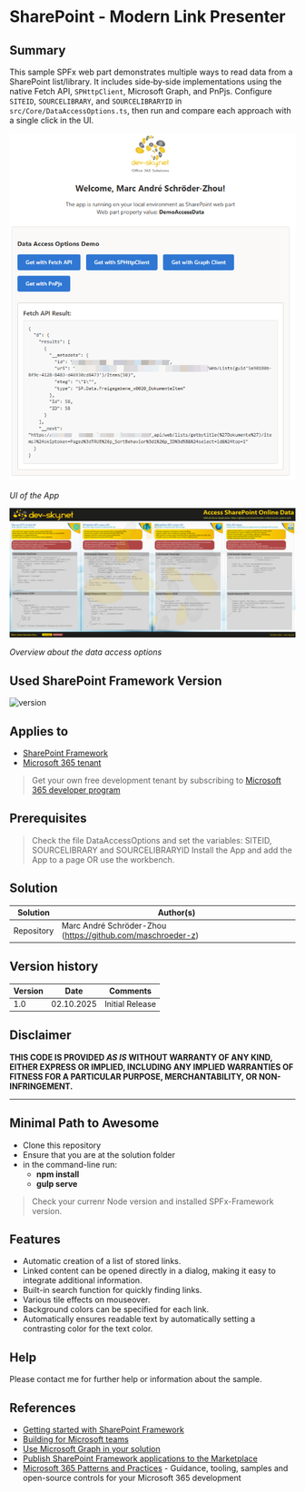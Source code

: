 # SharePoint - Modern Link Presenter
## Summary

This sample SPFx web part demonstrates multiple ways to read data from a SharePoint list/library. It includes side‑by‑side implementations using the native Fetch API, `SPHttpClient`, Microsoft Graph, and PnPjs. Configure `SITEID`, `SOURCELIBRARY`, and `SOURCELIBRARYID` in `src/Core/DataAccessOptions.ts`, then run and compare each approach with a single click in the UI.

![UI of the App](/docs/ui-webpart.png)

*UI of the App*

![Overview about the data access options](/docs/Access-SharePoint_Data_EN_v1.jpg)

*Overview about the data access options*


## Used SharePoint Framework Version
![version](https://img.shields.io/badge/version-1.21-green.svg)

## Applies to

- [SharePoint Framework](https://aka.ms/spfx)
- [Microsoft 365 tenant](https://docs.microsoft.com/en-us/sharepoint/dev/spfx/set-up-your-developer-tenant)

> Get your own free development tenant by subscribing to [Microsoft 365 developer program](http://aka.ms/o365devprogram)

## Prerequisites

> Check the file DataAccessOptions and set the variables: SITEID, SOURCELIBRARY and SOURCELIBRARYID
> Install the App and add the App to a page OR use the workbench.

## Solution

| Solution    | Author(s)                                                   |
| ----------- | ----------------------------------------------------------- |
| Repository  | Marc André Schröder-Zhou (https://github.com/maschroeder-z) |

## Version history

| Version | Date             | Comments              |
| ------- | ---------------- | --------------------- |
| 1.0     | 02.10.2025       | Initial Release       |

## Disclaimer

**THIS CODE IS PROVIDED _AS IS_ WITHOUT WARRANTY OF ANY KIND, EITHER EXPRESS OR IMPLIED, INCLUDING ANY IMPLIED WARRANTIES OF FITNESS FOR A PARTICULAR PURPOSE, MERCHANTABILITY, OR NON-INFRINGEMENT.**

---

## Minimal Path to Awesome

- Clone this repository
- Ensure that you are at the solution folder
- in the command-line run:
  - **npm install**
  - **gulp serve**

> Check your currenr Node version and installed SPFx-Framework version.

## Features
- Automatic creation of a list of stored links.
- Linked content can be opened directly in a dialog, making it easy to integrate additional information.
- Built-in search function for quickly finding links.
- Various tile effects on mouseover.
- Background colors can be specified for each link.
- Automatically ensures readable text by automatically setting a contrasting color for the text color.

## Help
Please contact me for further help or information about the sample.

## References

- [Getting started with SharePoint Framework](https://docs.microsoft.com/en-us/sharepoint/dev/spfx/set-up-your-developer-tenant)
- [Building for Microsoft teams](https://docs.microsoft.com/en-us/sharepoint/dev/spfx/build-for-teams-overview)
- [Use Microsoft Graph in your solution](https://docs.microsoft.com/en-us/sharepoint/dev/spfx/web-parts/get-started/using-microsoft-graph-apis)
- [Publish SharePoint Framework applications to the Marketplace](https://docs.microsoft.com/en-us/sharepoint/dev/spfx/publish-to-marketplace-overview)
- [Microsoft 365 Patterns and Practices](https://aka.ms/m365pnp) - Guidance, tooling, samples and open-source controls for your Microsoft 365 development
